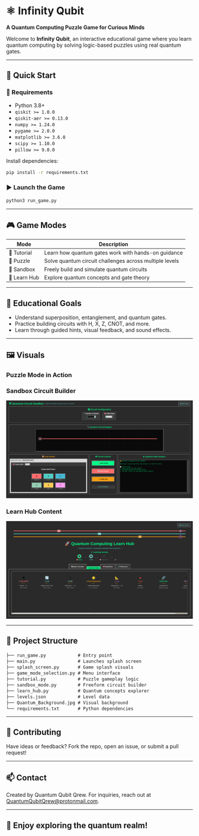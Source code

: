 # ⚛️ Infinity Qubit

**A Quantum Computing Puzzle Game for Curious Minds**

Welcome to **Infinity Qubit**, an interactive educational game where you learn quantum computing by solving logic-based puzzles using real quantum gates.

---

## 🚀 Quick Start

### 🧱 Requirements

- Python 3.8+
- `qiskit >= 1.0.0`
- `qiskit-aer >= 0.13.0`
- `numpy >= 1.24.0`
- `pygame >= 2.0.0`
- `matplotlib >= 3.6.0`
- `scipy >= 1.10.0`
- `pillow >= 9.0.0`

Install dependencies:

```bash
pip install -r requirements.txt
```

### ▶️ Launch the Game

```bash
python3 run_game.py
```

---

## 🎮 Game Modes

| Mode         | Description                                             |
| ------------ | ------------------------------------------------------- |
| 🧪 Tutorial  | Learn how quantum gates work with hands-on guidance     |
| 🧩 Puzzle    | Solve quantum circuit challenges across multiple levels |
| 🧱 Sandbox   | Freely build and simulate quantum circuits              |
| 📘 Learn Hub | Explore quantum concepts and gate theory                |

---

## 🧠 Educational Goals

- Understand superposition, entanglement, and quantum gates.
- Practice building circuits with H, X, Z, CNOT, and more.
- Learn through guided hints, visual feedback, and sound effects.

---

## 🖼️ Visuals

### Puzzle Mode in Action

<!-- ![Puzzle mode gameplay](images/puzzle_mode.png) -->

### Sandbox Circuit Builder

![Sandbox mode interface](images/sandbox_mode.png)

### Learn Hub Content

![Learn hub interface](images/learn_hub.png)

---

## 📁 Project Structure

```
├── run_game.py            # Entry point
├── main.py                # Launches splash screen
├── splash_screen.py       # Game splash visuals
├── game_mode_selection.py # Menu interface
├── tutorial.py            # Puzzle gameplay logic
├── sandbox_mode.py        # Freeform circuit builder
├── learn_hub.py           # Quantum concepts explorer
├── levels.json            # Level data
├── Quantum_Background.jpg # Visual background
└── requirements.txt       # Python dependencies
```

---

## 🤝 Contributing

Have ideas or feedback? Fork the repo, open an issue, or submit a pull request!

---

## 📫 Contact

Created by Quantum Qubit Qrew. For inquiries, reach out at QuantumQubitQrew@protonmail.com.

---

## 🧬 Enjoy exploring the quantum realm!
